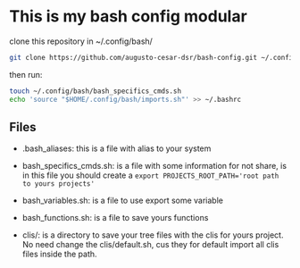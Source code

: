 # This is my bash config modular 

clone this repository in ~/.config/bash/
```bash
git clone https://github.com/augusto-cesar-dsr/bash-config.git ~/.config/bash
```

then run:
```bash
touch ~/.config/bash/bash_specifics_cmds.sh
echo 'source "$HOME/.config/bash/imports.sh"' >> ~/.bashrc
```
## Files
- .bash_aliases: this is a file with alias to your system


- bash_specifics_cmds.sh: is a file with some information for not share, is in this file you should create a `export PROJECTS_ROOT_PATH='root path to yours projects'`


- bash_variables.sh: is a file to use export some variable


- bash_functions.sh: is a file to save yours functions


- clis/: is a directory to save your tree files with the clis for yours project.
No need change the clis/default.sh, cus they for default import all clis files inside the path.
